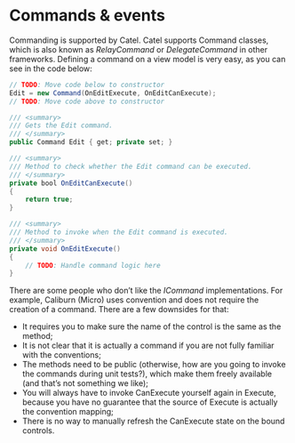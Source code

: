# Commands & events

Commanding is supported by Catel. Catel supports Command classes, which is also known as *RelayCommand* or *DelegateCommand* in other frameworks. Defining a command on a view model is very easy, as you can see in the code below:

``` {.java data-syntaxhighlighter-params="brush: java; gutter: false; theme: Confluence" data-theme="Confluence" style="brush: java; gutter: false; theme: Confluence"}
// TODO: Move code below to constructor
Edit = new Command(OnEditExecute, OnEditCanExecute);
// TODO: Move code above to constructor

/// <summary>
/// Gets the Edit command.
/// </summary>
public Command Edit { get; private set; }

/// <summary>
/// Method to check whether the Edit command can be executed.
/// </summary>
private bool OnEditCanExecute()
{
    return true;
}

/// <summary>
/// Method to invoke when the Edit command is executed.
/// </summary>
private void OnEditExecute()
{
    // TODO: Handle command logic here
}
```

There are some people who don’t like the *ICommand* implementations. For example, Caliburn (Micro) uses convention and does not require the creation of a command. There are a few downsides for that:

-   It requires you to make sure the name of the control is the same as the method;
-   It is not clear that it is actually a command if you are not fully familiar with the conventions;
-   The methods need to be public (otherwise, how are you going to invoke the commands during unit tests?), which make them freely available (and that’s not something we like);
-   You will always have to invoke CanExecute yourself again in Execute, because you have no guarantee that the source of Execute is actually the convention mapping;
-   There is no way to manually refresh the CanExecute state on the bound controls.
